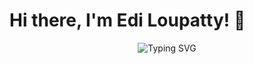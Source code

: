 # Hi there, I'm Edi Loupatty! 👋

<div align="center">
  <img 
    src="https://readme-typing-svg.herokuapp.com?font=Fira+Code&size=22&duration=3000&pause=1000&color=00FFAA&center=true&vCenter=true&width=500&lines=Full+Stack+Developer;Hardware+Enthusiast;Always+Learning+New+Things" 
    alt="Typing SVG"
  />
</div>
